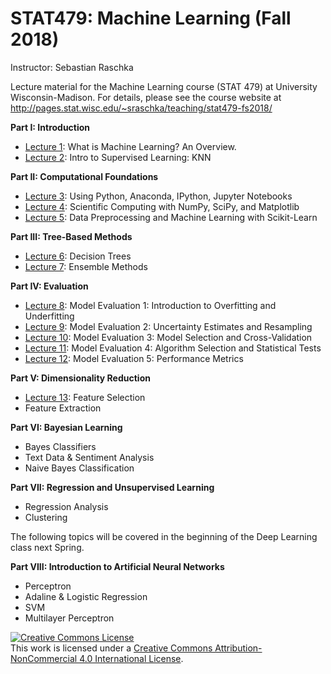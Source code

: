 # STAT479: Machine Learning (Fall 2018)

Instructor: Sebastian Raschka

Lecture material for the Machine Learning course (STAT 479) at University Wisconsin-Madison. For details, please see the course website at http://pages.stat.wisc.edu/~sraschka/teaching/stat479-fs2018/



**Part I: Introduction**

- [Lecture 1](01_overview): What is Machine Learning? An Overview.
- [Lecture 2](02_knn): Intro to Supervised Learning: KNN

**Part II: Computational Foundations**

- [Lecture 3](03_python): Using Python, Anaconda, IPython, Jupyter Notebooks
- [Lecture 4](04_scipython): Scientific Computing with NumPy, SciPy, and Matplotlib
- [Lecture 5](05_sklearn): Data Preprocessing and Machine Learning with Scikit-Learn

**Part III: Tree-Based Methods**

- [Lecture 6](06_trees): Decision Trees
- [Lecture 7](07_ensembles): Ensemble Methods

**Part IV: Evaluation**

- [Lecture 8](08_eval-intro): Model Evaluation 1: Introduction to Overfitting and Underfitting
- [Lecture 9](09_eval-ci): Model Evaluation 2: Uncertainty Estimates and Resampling
- [Lecture 10](10_eval-cv): Model Evaluation 3: Model Selection and Cross-Validation
- [Lecture 11](11_eval-algo): Model Evaluation 4: Algorithm Selection and Statistical Tests
- [Lecture 12](12_eval-metrics): Model Evaluation 5: Performance Metrics

**Part V: Dimensionality Reduction**

- [Lecture 13](13_feat-sele): Feature Selection
- Feature Extraction

**Part VI: Bayesian Learning** 

- Bayes Classifiers
- Text Data & Sentiment Analysis
- Naive Bayes Classification

**Part VII:  Regression and Unsupervised Learning**

- Regression Analysis
- Clustering

The following topics will be covered in the beginning of the
Deep Learning class next Spring.

**Part VIII: Introduction to Artificial Neural Networks**

- Perceptron
- Adaline & Logistic Regression
- SVM
- Multilayer Perceptron


<a rel="license" href="http://creativecommons.org/licenses/by-nc/4.0/"><img alt="Creative Commons License" style="border-width:0" src="https://i.creativecommons.org/l/by-nc/4.0/88x31.png" /></a><br />This work is licensed under a <a rel="license" href="http://creativecommons.org/licenses/by-nc/4.0/">Creative Commons Attribution-NonCommercial 4.0 International License</a>.

